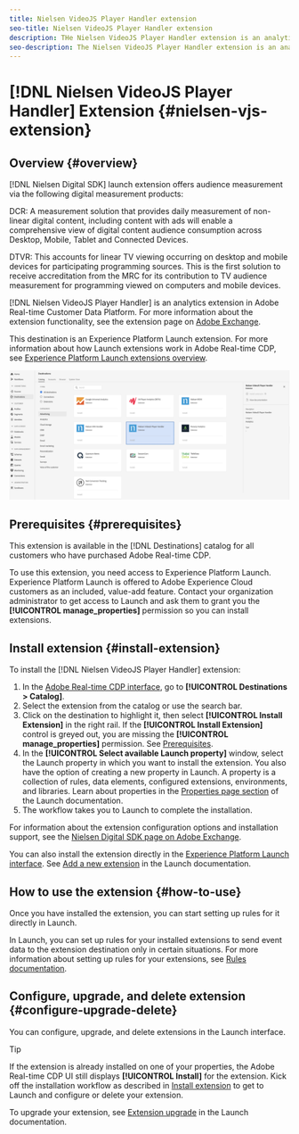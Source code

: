 ```yaml
---
title: Nielsen VideoJS Player Handler extension
seo-title: Nielsen VideoJS Player Handler extension
description: THe Nielsen VideoJS Player Handler extension is an analytics destination in Adobe Real-time Customer Data Platform. For more information about the extension functionality, see the extension page on Adobe Exchange.
seo-description: The Nielsen VideoJS Player Handler extension is an analytics destination in Adobe Real-time Customer Data Platform. For more information about the extension functionality, see the extension page on Adobe Exchange.
---
```


# [!DNL Nielsen VideoJS Player Handler] Extension {#nielsen-vjs-extension}

## Overview {#overview}

[!DNL Nielsen Digital SDK] launch extension offers audience measurement via the following digital measurement products:

DCR: A measurement solution that provides daily measurement of non-linear digital content, including content with ads will enable a comprehensive view of digital content audience consumption across Desktop, Mobile, Tablet and Connected Devices.

DTVR: This accounts for linear TV viewing occurring on desktop and mobile devices for participating programming sources. This is the first solution to receive accreditation from the MRC for its contribution to TV audience measurement for programming viewed on computers and mobile devices.

[!DNL Nielsen VideoJS Player Handler] is an analytics extension in Adobe Real-time Customer Data Platform. For more information about the extension functionality, see the extension page on [Adobe Exchange](https://exchange.adobe.com/experiencecloud.details.101361.nielsen-digital-sdk-extension.html).

This destination is an Experience Platform Launch extension. For more information about how Launch extensions work in Adobe Real-time CDP, see [Experience Platform Launch extensions overview](/help/rtcdp/destinations/experience-platform-launch-extensions.md).

![Nielsen VideoJS Player Handler Extension](assets/nielsen-videojs-extension.png)

## Prerequisites {#prerequisites}

This extension is available in the [!DNL Destinations] catalog for all customers who have purchased Adobe Real-time CDP.

To use this extension, you need access to Experience Platform Launch. Experience Platform Launch is offered to Adobe Experience Cloud customers as an included, value-add feature. Contact your organization administrator to get access to Launch and ask them to grant you the **[!UICONTROL manage_properties]** permission so you can install extensions.

## Install extension {#install-extension}

To install the [!DNL Nielsen VideoJS Player Handler] extension:

1. In the [Adobe Real-time CDP interface](http://platform.adobe.com/), go to **[!UICONTROL Destinations > Catalog]**.
2. Select the extension from the catalog or use the search bar.
3. Click on the destination to highlight it, then select **[!UICONTROL Install Extension]** in the right rail. If the **[!UICONTROL Install Extension]** control is greyed out, you are missing the **[!UICONTROL manage_properties]** permission. See [Prerequisites](#prerequisites).
4. In the **[!UICONTROL Select available Launch property]** window, select the Launch property in which you want to install the extension. You also have the option of creating a new property in Launch. A property is a collection of rules, data elements, configured extensions, environments, and libraries. Learn about properties in the [Properties page section](https://docs.adobe.com/content/help/en/launch/using/reference/admin/companies-and-properties.html#properties-page) of the Launch documentation.
5. The workflow takes you to Launch to complete the installation. 

For information about the extension configuration options and installation support, see the [Nielsen Digital SDK page on Adobe Exchange](https://exchange.adobe.com/experiencecloud.details.101361.nielsen-digital-sdk-extension.html).

You can also install the extension directly in the [Experience Platform Launch interface](https://launch.adobe.com/). See [Add a new extension](https://docs.adobe.com/content/help/en/launch/using/reference/manage-resources/extensions/overview.html#add-a-new-extension) in the Launch documentation.

## How to use the extension {#how-to-use}

Once you have installed the extension, you can start setting up rules for it directly in Launch.

In Launch, you can set up rules for your installed extensions to send event data to the extension destination only in certain situations. For more information about setting up rules for your extensions, see [Rules documentation](https://docs.adobe.com/help/en/launch/using/reference/manage-resources/rules.html).

## Configure, upgrade, and delete extension {#configure-upgrade-delete}

You can configure, upgrade, and delete extensions in the Launch interface.

>[!TIP]
>
>If the extension is already installed on one of your properties, the Adobe Real-time CDP UI still displays **[!UICONTROL Install]** for the extension. Kick off the installation workflow as described in [Install extension](#install-extension) to get to Launch and configure or delete your extension.

To upgrade your extension, see [Extension upgrade](https://docs.adobe.com/content/help/en/launch/using/reference/manage-resources/extensions/extension-upgrade.html) in the Launch documentation.